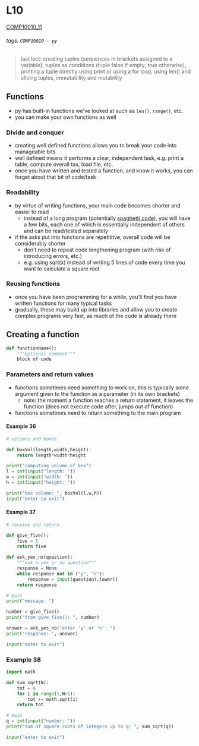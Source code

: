 # L10
[COMP10010_11](https://brightspace.ucd.ie/d2l/le/content/129818/viewContent/1682024/View)
###### tags: `COMP10010 - py`

> last lect: creating tuples (sequences in brackets assigned to a variable), tuples as conditions (tuple false if empty, true otherwise), printing a tuple directly using print or using a for loop, using len() and slicing tuples, immutability and mutability 

## Functions
- py has built-in functions we've looked at such as ```len()```, ```range()```, etc.
- you can make your own functions as well

### Divide and conquer
- creating well defined functions allows you to break your code into manageable bits
- well defined means it performs a clear, independent task, e.g. print a table, compute overall tax, load file, etc.
- once you have written and tested a function, and know it works, you can forget about that bit of code/task

### Readability
- by virtue of writing functions, your main code becomes shorter and easier to read
    - instead of a long program (potentially [spaghetti code](https://en.wikipedia.org/wiki/Spaghetti_code)), you will have a few bits, each one of which is essentially independent of others and can be read/tested separately
- if the asks put into functions are repetititve, overall code will be considerably shorter
    - don't need to repeat code lengthening program (with risk of introducing errors, etc.)
    - e.g. using sqrt(x) instead of writing 5 lines of code every time you want to calculate a square root 

### Reusing functions
- once you have been programming for a while, you'll find you have written functions for many typical tasks
- gradually, these may build up into libraries and allow you to create complex programs very fast, as much of the code is already there

## Creating a function
``` python
def functionName():
    """optional comment"""
    block of code
```

### Parameters and return values
- functions sometimes need something to work on, this is typically some argument given to the function as a parameter (in its own brackets)
    - note: the moment a function reaches a return statement, it leaves the function (does not execute code after, jumps out of function)
- functions sometimes need to return something to the main program

#### Example 36
``` python
# volumes and boxes

def boxVol(length,width,height):
    return length*width*height

print("computing volume of box")
l = int(input("length: "))
w = int(input("width: "))
h = int(input("height: "))

print("box volume: ", boxVol(l,w,h))
input("enter to exit")
```

#### Example 37
``` python
# receive and return

def give_five():
    five = 5
    return five

def ask_yes_no(question):
    """ask a yes or no question"""
    response = None
    while response not in ("y", "n"):
        response = input(question).lower()
    return response

# main
print("message: ")

number = give_five()
print("from give_five(): ", number)

answer = ask_yes_no("enter 'y' or 'n': ")
print("response: ", answer)

input("enter to exit")
```

### Example 38
``` python
import math

def sum_sqrt(N):
    tot = 0
    for i in range(1,N+1):
        tot += math.sqrt(i)
    return tot

# main
q = int(input("number: "))
print("sum of square roots of integers up to q: ", sum_sqrt(q))

input("enter to exit")
```

